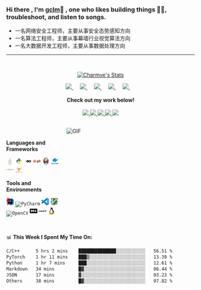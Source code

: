 ### Hi there , I'm [gclm](https://github.com/gclm)👋 , one who likes building things 👨‍💻, troubleshoot, and listen to songs.

- 一名网络安全工程师，主要从事安全态势感知方向
- 一名算法工程师，主要从事幕墙行业视觉算法方向
- 一名大数据开发工程师，主要从事数据处理方向

---

<br>

<p align="center">
  <a href="https://github.com/gclm" class="rich-diff-level-one">
    <img src="https://github-readme-stats.vercel.app/api?username=gclm&title_color=333&text_color=777" alt="Charmve's Stats" >
  </a>
</p>

<p align="center">
  <a href= "https://sighttp.qq.com/authd?IDKEY=a84eb18af0b8670c97bfd27e47b731f28c9760c2d772a39f" target="_blank" alt="QQ" title="QQ">
    <img src="https://img.icons8.com/ios-filled/50/000000/qq.png" width="28px"/>
  </a>
  &emsp;
  <a href= "https://image.coderlab.cn/preview/1532662120158621697" target="_blank" alt="WeChat" title="WeChat">
    <img src="https://img.icons8.com/ios-filled/50/000000/weixing.png" width="28px"/>
  </a>
  &emsp;
  <a href="https://github.com/gclm" target="_blank" alt="Github" title="Github">
    <img src="https://img.icons8.com/ios-filled/50/000000/github.png" width="30px"/>
  </a>
  &emsp;
  <a href= "https://blog.gclmit.club" target="_blank" alt="Blog" title="Blog">
    <img src="https://img.icons8.com/ios-filled/50/undefined/sitecore.png" width="30px"/>
  </a>
  &emsp;
  <a href="mailto:gclmit@163.com" target="_blank" alt="Email" title="Email">
    <img src="https://img.icons8.com/material-two-tone/50/000000/mail.png" width="28px"/>
  </a>
  &emsp;
  <br><br>
  <strong>Check out my work below!</strong>
  <br><br>
  <a href="https://github.com/gclm">
    <img src="https://badges.pufler.dev/visits/gclm/gclm?style=flat-square&color=black&logo=github">
  </a>
  <a href="https://github.com/gclm">
    <img src="https://badges.pufler.dev/years/gclm?style=flat-square&color=black&logo=github">
  </a>
  <a href="https://github.com/gclm?tab=repositories">
    <img src="https://badges.pufler.dev/repos/gclm?style=flat-square&color=black&logo=github">
  </a>
  <a href="https://gist.github.com/gclm">
    <img src="https://badges.pufler.dev/gists/gclm?style=flat-square&color=black&logo=github">
  </a>
  <a href="https://github.com/gclm">
    <img src="https://badges.pufler.dev/commits/monthly/gclm?style=flat-square&color=black&logo=github">
  </a>
</p>

<h2></h2>


<img align="right" alt="GIF" src="https://github.com/abhisheknaiidu/abhisheknaiidu/blob/master/code.gif?raw=true" width="343" height="220" title="Do what you like, and do it best!"> &nbsp;&nbsp;&nbsp;&nbsp;


**Languages and Frameworks**

<code><img height="20" src="https://raw.githubusercontent.com/github/explore/ae48d1ca3274c0c3a90f872e605eaef069a16771/topics/java/java.png" alt="C++" title="C++"></code>
<code><img height="20" src="https://raw.githubusercontent.com/github/explore/ae48d1ca3274c0c3a90f872e605eaef069a16771/topics/python/python.png" alt="Python" title="Python"></code>
<code><img height="20" src="https://raw.githubusercontent.com/github/explore/ae48d1ca3274c0c3a90f872e605eaef069a16771/topics/go/go.png" alt="Go" title="Go"></code>
<code><img height="20" src="https://raw.githubusercontent.com/github/explore/ae48d1ca3274c0c3a90f872e605eaef069a16771/topics/git/git.png" alt="Git" title="Git"></code>
<code><img height="20" src="https://raw.githubusercontent.com/github/explore/ae48d1ca3274c0c3a90f872e605eaef069a16771/topics/jenkins/jenkins.png" alt="Jenkins" title="Jenkins"></code>
<code><img height="20" src="https://raw.githubusercontent.com/github/explore/ae48d1ca3274c0c3a90f872e605eaef069a16771/topics/docker/docker.png" alt="Docker" title="Docker"></code>
<code><img height="20" src="https://raw.githubusercontent.com/github/explore/ae48d1ca3274c0c3a90f872e605eaef069a16771/topics/pytorch/pytorch.png" alt="PyTorch" title="PyTorch"></code>
<code><img height="20" src="https://raw.githubusercontent.com/github/explore/ae48d1ca3274c0c3a90f872e605eaef069a16771/topics/tensorflow/tensorflow.png" alt="TensorFlow" title="TensorFlow"></code>

**Tools and Environments**

<code><img height="20" src="https://raw.githubusercontent.com/github/explore/ae48d1ca3274c0c3a90f872e605eaef069a16771/topics/intellij-idea/intellij-idea.png" alt="IDEA" title="IDEA"></code>
<code><img height="20" src="https://images.nowcoder.com/images/20180629/0_1530258305740_67F7BB46DE9FC78164CA628F2CE05C37" alt="PyCharm" title="PyCharm"></code>
<code><img height="20" src="https://raw.githubusercontent.com/github/explore/ae48d1ca3274c0c3a90f872e605eaef069a16771/topics/visual-studio-code/visual-studio-code.png" alt="VSCode" title="VSCode"></code>
<code><img height="20" src="https://raw.githubusercontent.com/github/explore/ae48d1ca3274c0c3a90f872e605eaef069a16771/topics/vim/vim.png" alt="Vim" title="Vim"></code>
<code><img height="20" src="https://camo.githubusercontent.com/ce9fb3389462f2c9444f863e410f0d17d04b216beba8749a015011887eadfbaf/68747470733a2f2f7777772e766563746f726c6f676f2e7a6f6e652f6c6f676f732f6f70656e63762f6f70656e63762d69636f6e2e737667" alt="OpenCV" title="OpenCV"></code>
<code><img height="20" src="https://raw.githubusercontent.com/github/explore/ae48d1ca3274c0c3a90f872e605eaef069a16771/topics/markdown/markdown.png" alt="Markdown" title="MarkDown"></code>
<code><img height="20" src="https://raw.githubusercontent.com/github/explore/ae48d1ca3274c0c3a90f872e605eaef069a16771/topics/macos/macos.png" alt="MacOS" title="MacOS"></code>
<code><img height="20" src="https://raw.githubusercontent.com/github/explore/ae48d1ca3274c0c3a90f872e605eaef069a16771/topics/linux/linux.png" alt="Linux" title="Linux"></code>

<br>

📊 **This Week I Spent My Time On:**
<!--START_SECTION:waka-->
```text
C/C++      5 hrs 2 mins    ██████████████░░░░░░░░░░░   56.51 % 
PyTorch    1 hr 11 mins    ███▒░░░░░░░░░░░░░░░░░░░░░   13.39 % 
Python     1 hr 7 mins     ███░░░░░░░░░░░░░░░░░░░░░░   12.61 % 
Markdown   34 mins         █▓░░░░░░░░░░░░░░░░░░░░░░░   06.44 % 
JSON       17 mins         ▓░░░░░░░░░░░░░░░░░░░░░░░░   03.23 % 
Others     38 mins         █▓░░░░░░░░░░░░░░░░░░░░░░░   07.82 %
```
<!--END_SECTION:waka-->





